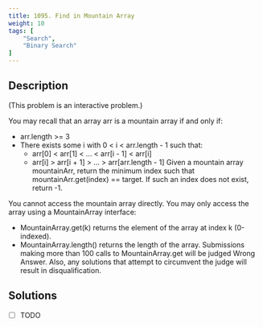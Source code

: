```yaml
---
title: 1095. Find in Mountain Array
weight: 10
tags: [
	"Search",
	"Binary Search"
]
---
```

## Description
(This problem is an interactive problem.)

You may recall that an array arr is a mountain array if and only if:

- arr.length >= 3
- There exists some i with 0 < i < arr.length - 1 such that:
	- arr[0] < arr[1] < ... < arr[i - 1] < arr[i]
	- arr[i] > arr[i + 1] > ... > arr[arr.length - 1]
Given a mountain array mountainArr, return the minimum index such that mountainArr.get(index) == target. If such an index does not exist, return -1.

You cannot access the mountain array directly. You may only access the array using a MountainArray interface:

- MountainArray.get(k) returns the element of the array at index k (0-indexed).
- MountainArray.length() returns the length of the array.
Submissions making more than 100 calls to MountainArray.get will be judged Wrong Answer. Also, any solutions that attempt to circumvent the judge will result in disqualification.

## Solutions
- [ ] TODO
